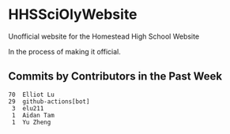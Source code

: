 # HHSSciOlyWebsite
Unofficial website for the Homestead High School Website

In the process of making it official.


## Commits by Contributors in the Past Week
<!-- COMMIT_SECTION_START -->
<!-- COMMIT_COUNTS_START -->
    70	Elliot Lu
    29	github-actions[bot]
     3	elu211
     1	Aidan Tam
     1	Yu Zheng
<!-- COMMIT_COUNTS_END -->
<!-- COMMIT_SECTION_END -->
